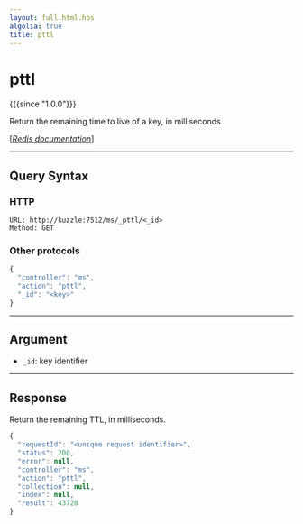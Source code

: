 ```yaml
---
layout: full.html.hbs
algolia: true
title: pttl
---
```


# pttl

{{{since "1.0.0"}}}

Return the remaining time to live of a key, in milliseconds.

[[_Redis documentation_]](https://redis.io/commands/pttl)


---

## Query Syntax

### HTTP

```http
URL: http://kuzzle:7512/ms/_pttl/<_id>
Method: GET
```

### Other protocols

```js
{
  "controller": "ms",
  "action": "pttl",
  "_id": "<key>"
}
```

---

## Argument

* `_id`: key identifier

---

## Response

Return the remaining TTL, in milliseconds.

```javascript
{
  "requestId": "<unique request identifier>",
  "status": 200,
  "error": null,
  "controller": "ms",
  "action": "pttl",
  "collection": null,
  "index": null,
  "result": 43728
}
```
